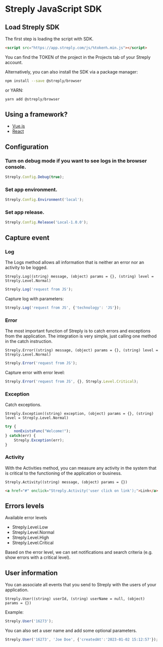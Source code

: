 # Streply JavaScript SDK

## Load Streply SDK

The first step is loading the script with SDK.

```html
<script src="https://app.streply.com/js/%token%.min.js"></script>
```

You can find the TOKEN of the project in the Projects tab of your Streply account.

Alternatively, you can also install the SDK via a package manager:

```bash
npm install --save @streply/browser
```

or YARN:

```bash
yarn add @streply/browser
```

## Using a framework?

- [Vue.js](/packages/vue/README.md)
- [React](/packages/react/README.md)

## Configuration
### Turn on debug mode if you want to see logs in the browser console.
```javascript
Streply.Config.Debug(true); 
```
### Set app environment.
```javascript
Streply.Config.Environment('local');
```
### Set app release.
```javascript
Streply.Config.Release('Local-1.0.0');
```

## Capture event

### Log
The Logs method allows all information that is neither an error nor an activity to be logged.

`Streply.Log((string) message, (object) params = {}, (string) level = Streply.Level.Normal)`

```javascript
Streply.Log('request from JS');
```
Capture log with parameters:
```javascript
Streply.Log('request from JS', {'technology': 'JS'}); 
```
### Error
The most important function of Streply is to catch errors and exceptions from the application. The integration is very simple, just calling one method in the catch instruction.

`Streply.Error((string) message, (object) params = {}, (string) level = Streply.Level.Normal)`

```javascript
Streply.Error('request from JS');
```
Capture error with error level:
```javascript
Streply.Error('request from JS', {}, Streply.Level.Critical);
```

### Exception
Catch exceptions.

`Streply.Exception((string) exception, (object) params = {}, (string) level = Streply.Level.Normal)`
```javascript
try {
    nonExistsFunc("Welcome!");
} catch(err) {
    Streply.Exception(err);
}
```

### Activity
With the Activities method, you can measure any activity in the system that is critical to the functioning of the application or business.

`Streply.Activity((string) message, (object) params = {})`
```html
<a href="#" onclick="Streply.Activity('user click on link');">Link</a>
```

## Errors levels
Available error levels
- Streply.Level.Low 
- Streply.Level.Normal 
- Streply.Level.High 
- Streply.Level.Critical
  
Based on the error level, we can set notifications and search criteria (e.g. show errors with a critical level).

## User information
You can associate all events that you send to Streply with the users of your application.

`Streply.User((string) userId, (string) userName = null, (object) params = {})`

Example:
```javascript
Streply.User('16273');
```
You can also set a user name and add some optional parameters.
```javascript
Streply.User('16273', 'Joe Doe', {'createdAt':'2023-01-02 15:12:57'});
```